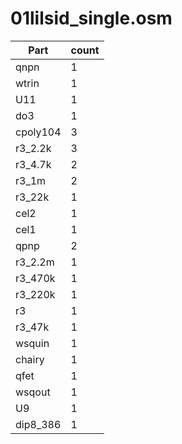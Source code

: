01lilsid_single.osm
==========
| **Part** | **count** |
|----------|-----------|
|qnpn|1| 
|wtrin|1| 
|U11|1| 
|do3|1| 
|cpoly104|3| 
|r3_2.2k|3| 
|r3_4.7k|2| 
|r3_1m|2| 
|r3_22k|1| 
|cel2|1| 
|cel1|1| 
|qpnp|2| 
|r3_2.2m|1| 
|r3_470k|1| 
|r3_220k|1| 
|r3|1| 
|r3_47k|1| 
|wsquin|1| 
|chairy|1| 
|qfet|1| 
|wsqout|1| 
|U9|1| 
|dip8_386|1| 
